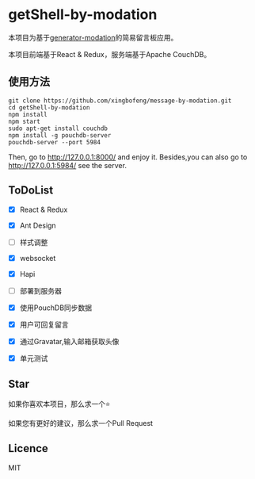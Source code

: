 # getShell-by-modation
本项目为基于[generator-modation](https://github.com/knownsec/generator-modation)的简易留言板应用。

本项目前端基于React & Redux，服务端基于Apache CouchDB。
## 使用方法
```
git clone https://github.com/xingbofeng/message-by-modation.git
cd getShell-by-modation
npm install
npm start
sudo apt-get install couchdb
npm install -g pouchdb-server
pouchdb-server --port 5984
```

Then, go to http://127.0.0.1:8000/ and enjoy it.
Besides,you can also go to http://127.0.0.1:5984/ see the server.
## ToDoList
- [x] React & Redux
- [x] Ant Design
- [ ] 样式调整
- [x] websocket
- [x] Hapi
- [ ] 部署到服务器
- [x] 使用PouchDB同步数据
- [x] 用户可回复留言
- [x] 通过Gravatar,输入邮箱获取头像
- [x] 单元测试


## Star
如果你喜欢本项目，那么求一个:star:

如果您有更好的建议，那么求一个Pull Request
## Licence
MIT
